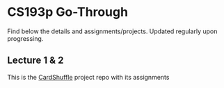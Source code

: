 # CS193p Go-Through

Find below the details and assignments/projects. Updated regularly upon progressing.

## Lecture 1 & 2

This is the 
[CardShuffle](https://github.com/ATahhan/CardShuffle)
project repo with its assignments 
